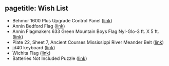 pagetitle: Wish List
---

*  Behmor 1600 Plus Upgrade Control Panel ([link]( http://www.sweetmarias.com/store/roast-coffee/drum-roasters/behmor/behmor-plus-upgrade-panel.html))
*  Annin Bedford Flag ([link]( http://www.amazon.com/Annin-Flagmakers-319726-Nyl-Glo-Bedford/dp/B0048MJB7E/))
*  Annin Flagmakers 633 Green Mountain Boys Flag Nyl-Glo-3 ft. X 5 ft. ([link]( http://www.amazon.com/Annin-Flagmakers-Green-Mountain-Nyl-Glo-3/dp/B00FTDHTMK/))
*  Plate 22, Sheet 7, Ancient Courses Mississippi River Meander Belt ([link]( http://www.youshouldbuyart.com/collections/vintage-editions/products/plate-22-sheet-7-ancient-courses-mississippi-river-meander-belt))
*  jd40 keyboard ([link]( https://ctrlalt.io/store/items/jd40))
*  Wichita Flag ([link]( http://www.cvsflags.com/viewcity.cfm?CF=Wichita&gclid=CMS45o6fgsICFYo-MgodKlYAMw))
*  Batteries Not Included Puzzle ([link]( http://www.libertypuzzles.com/shop/detail/id/689))

